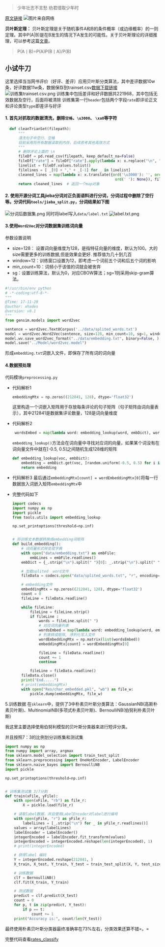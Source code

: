 
> 少年壮志不言愁
> 劝君惜取少年时

[原文链接](https://www.jianshu.com/p/e754d10f4fe6)
![图片来自网络](http://upload-images.jianshu.io/upload_images/3818161-f545b252c2d70e45.jpg?imageMogr2/auto-orient/strip%7CimageView2/2/w/1240)

**贝叶斯定理：**
贝叶斯定理是关于随机事件A和B的条件概率（或边缘概率）的一则定理。其中P(A|B)是在B发生的情况下A发生的可能性。关于贝叶斯理论的详细推理，可以参考这篇[文章](http://www.jianshu.com/p/c59851b1c0f3)。
> P(A丨B)=P(A)P(B丨A)/P(B)

## 小试牛刀
这里选择当当网书评价（好评、差评）应用贝叶斯分类算法，其中差评数据10w条，好评数据11w条，数据保存到trainset.csv[数据下载链接](https://github.com/xhades/rates_classify/tree/master/rates_classify/data)
![训练集trainset.csv.png](http://upload-images.jianshu.io/upload_images/3818161-45092258cd9c6278.png?imageMogr2/auto-orient/strip%7CimageView2/2/w/1240)
训练集中包括差评和好评数据共221968，其中包括无效数据及空行，后面将被清除
训练集第一行`header`包括两个字段`rate`即评论正文和评论类型`type`即差评与好评

#### 1. 首先对抓取的数据清洗，删除`空格`、`\u3000`、 `\xa0`等字符
  ```python
    def cleanTrianSet(filepath):
        """
        清洗句子中空行、空格
        目前采用将所有数据读取到内存，后续思考其他高效方式
        """
        # 删除评论上面的 \n
        fileDf = pd.read_csv(filepath, keep_default_na=False)
        fileDf["rate"] = fileDf["rate"].apply(lambda x: x.replace("\n", ""))
        linelist = fileDf.values.tolist()
        filelines = [ _[0] + "," + _[-1] for _ in linelist]
        cleaned_lines = map(lambda x: x.translate({ord('\u3000'): '', ord('\r'): '', ord('\xa0'): None,
                                                    ord(' '): None}), filelines[1:])  # 更加优雅的方式 在这个问题中是比较快的方式
        return cleaned_lines  # 返回一个map对象
  ```

#### 2. 使用开源分词工具**jieba分词**对正负面语料进行分词，分词过程中删除了空行等。分词代码`tools/jieba_split.py`，分词结果如下图
![分词后数据集.png](http://upload-images.jianshu.io/upload_images/3818161-aa9e6b08f7d2cd7e.png?imageMogr2/auto-orient/strip%7CimageView2/2/w/1240)
同时将label写入`data/label.txt`
![label.txt.png](http://upload-images.jianshu.io/upload_images/3818161-8437c852d7c70deb.png?imageMogr2/auto-orient/strip%7CimageView2/2/w/1240)

#### 3.使用`Word2Vec`对分词数据集训练词向量
参数设置说明
- size=128： 设置词向量维度为128，是指特征向量的维度，默认为100。大的size需要更多的训练数据,但是效果会更好. 推荐值为几十到几百
- window=12：训练窗口设置为12，即考虑一个词前五个词和后五个词的影响
- min_count=10：词频小于该值的词就会被舍弃
- sg：设置训练算法，默认为0，对应CBOW算法；sg=1则采用skip-gram算法。
```python
#!/usr/bin/env python
# -*-coding:utf-8-*-
"""
@Time: 17-11-20 
@author: xhades
@version: v0.1
"""
from gensim.models import word2vec

sentence = word2vec.Text8Corpus('../data/splited_words.txt')
model = word2vec.Word2Vec(sentence, size=128, min_count=10, sg=1, window=12, workers=8)
model.wv.save_word2vec_format("../data/embedding.txt", binary=False, )
model.save("../Model/word2vec.model")
```
形成`embedding.txt`词嵌入文件，即保存了所有词的词向量

#### 4.数据预处理        
代码模块`preprocessing.py`
- 代码解析1
  ```python
  embeddingMtx = np.zeros((212841, 128), dtype='float32')
  ```
    这里构造一个词嵌入矩阵用于存放每条评论的句子矩阵（句子矩阵由词向量表示），其中212841是数据集评论数量，128是词向量维度

- 代码解析2
  ```python
   wordsEmbed = map(lambda word: embedding_lookup(word, embDict), words)
  ```
    `embedding_lookup()`方法会在词向量中寻找对应词的向量，如果某个词没有在词向量文件中就在[-0.5, 0.5]之间随机生成128维的矩阵
  ```python
  def embedding_lookup(voc, embDict):
      embedding = embDict.get(voc, [random.uniform(-0.5, 0.5) for i in range(128)])
      return embedding
  ```
- 代码解析3
    最后通过`embeddingMtx[count] = wordEmbeddingMtx[0]`将每一行数据放入词嵌入矩阵`embeddingMtx`中
- 完整代码如下
  ```python
  import codecs
  import numpy as np
  import pickle
  from tools.utils import embedding_lookup

  np.set_printoptions(threshold=np.inf)


  # 将训练文本数据转换成embedding词矩阵
  def build_embedding():
      # 词向量形式转变成字典
      with open("data/embedding.txt") as embFile:
          embLines = embFile.readlines()
      embDict = {_.strip("\n").split(" ")[0]: _.strip("\n").split(" ")[1:] for _ in embLines[1:]}

      # 加载splited  word文件
      fileData = codecs.open("data/splited_words.txt", "r", encoding="utf-8")

      # embedding文件
      embeddingMtx = np.zeros((212841, 128), dtype='float32')
      count = 0
      fileLine = fileData.readline()

      while fileLine:
          fileLine = fileLine.strip()
          if fileLine :
              words = fileLine.split(" ")
              # 对应词向量列表
              wordsEmbed = map(lambda word: embedding_lookup(word, embDict), words)
              # 列表转成矩阵, 序列化写入文件
              wordEmbeddingMtx = np.matrix(list(wordsEmbed))
              embeddingMtx[count] = wordEmbeddingMtx[0]

              fileLine = fileData.readline()
              count += 1
              continue

          fileLine = fileData.readline()
      fileData.close()
      print("End.....")
      # print(embeddingMtx)
      with open("Res/char_embedded.pkl", "wb") as file_w:
          pickle.dump(embeddingMtx, file_w)
  ```

5.训练数据
在`sklearn`中，提供了3中朴素贝叶斯分类算法：GaussianNB(高斯朴素贝叶斯)、MultinomialNB(多项式朴素贝叶斯)、BernoulliNB(伯努利朴素贝叶斯)

我这里主要选择使用伯努利模型的贝叶斯分类器来进行短评分类。

并且按照7：3的比例划分训练集和测试集
```python
import numpy as np
from numpy import array, argmax
from sklearn.model_selection import train_test_split
from sklearn.preprocessing import OneHotEncoder, LabelEncoder
from sklearn.naive_bayes import BernoulliNB
import pickle

np.set_printoptions(threshold=np.inf)


# 训练集测试集 3/7分割
def train(xFile, yFile):
    with open(xFile, "rb") as file_r:
        X = pickle.load(file_r)

    # 读取label数据，并且使用LabelEncoder对label进行编号
    with open(yFile, "r") as yFile_r:
        labelLines = [_.strip("\n") for _ in yFile_r.readlines()]
    values = array(labelLines)
    labelEncoder = LabelEncoder()
    integerEncoded = labelEncoder.fit_transform(values)
    integerEncoded = integerEncoded.reshape(len(integerEncoded), 1)
    # print(integerEncoded)

    # 获得label 编码
    Y = integerEncoded.reshape(212841, )
    X_train, X_test, Y_train, Y_test = train_test_split(X, Y, test_size=0.3, random_state=42)

    # 训练数据
    clf = BernoulliNB()
    clf.fit(X_train, Y_train)

    # 测试数据
    predict = clf.predict(X_test)
    count = 0
    for p, t in zip(predict, Y_test):
        if p == t:
            count += 1
    print("Accuracy is:", count/len(Y_test))
```

最终使用朴素贝叶斯分类器最终准确率在73%左右，分类效果还算不错=。=

完整代码查看[rates_classify](https://github.com/xhades/rates_classify)






